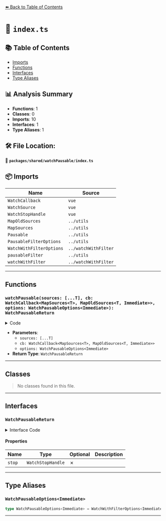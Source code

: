 [⬅️ Back to Table of Contents](../../../index.md)

# 📄 `index.ts`

## 📚 Table of Contents

- [Imports](#imports)
- [Functions](#functions)
- [Interfaces](#interfaces)
- [Type Aliases](#type-aliases)

## 📊 Analysis Summary

- **Functions**: 1
- **Classes**: 0
- **Imports**: 10
- **Interfaces**: 1
- **Type Aliases**: 1

## 🛠️ File Location:
📂 **`packages/shared/watchPausable/index.ts`**

## 📦 Imports

| Name | Source |
|------|--------|
| `WatchCallback` | `vue` |
| `WatchSource` | `vue` |
| `WatchStopHandle` | `vue` |
| `MapOldSources` | `../utils` |
| `MapSources` | `../utils` |
| `Pausable` | `../utils` |
| `PausableFilterOptions` | `../utils` |
| `WatchWithFilterOptions` | `../watchWithFilter` |
| `pausableFilter` | `../utils` |
| `watchWithFilter` | `../watchWithFilter` |


---

## Functions

### `watchPausable(sources: [...T], cb: WatchCallback<MapSources<T>, MapOldSources<T, Immediate>>, options: WatchPausableOptions<Immediate>): WatchPausableReturn`

<details><summary>Code</summary>

```ts
export function watchPausable<T extends Readonly<WatchSource<unknown>[]>, Immediate extends Readonly<boolean> = false>(sources: [...T], cb: WatchCallback<MapSources<T>, MapOldSources<T, Immediate>>, options?: WatchPausableOptions<Immediate>): WatchPausableReturn
```
</details>

- **Parameters**:
  - `sources: [...T]`
  - `cb: WatchCallback<MapSources<T>, MapOldSources<T, Immediate>>`
  - `options: WatchPausableOptions<Immediate>`
- **Return Type**: `WatchPausableReturn`

---

## Classes

> No classes found in this file.


---

## Interfaces

### `WatchPausableReturn`

<details><summary>Interface Code</summary>

```ts
export interface WatchPausableReturn extends Pausable {
  stop: WatchStopHandle
}
```
</details>

#### Properties

| Name | Type | Optional | Description |
|------|------|----------|-------------|
| `stop` | `WatchStopHandle` | ✗ |  |


---

## Type Aliases

### `WatchPausableOptions<Immediate>`

```ts
type WatchPausableOptions<Immediate> = WatchWithFilterOptions<Immediate> & PausableFilterOptions;
```


---